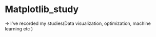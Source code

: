 # Matplotlib_study
-> I've recorded my studies(Data visualization, optimization, machine learning etc )
